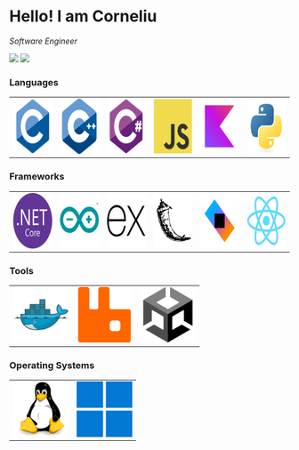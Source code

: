 # Hello! I am Corneliu
*Software Engineer*

<div>
    <img height="180em" src="https://github-readme-stats.vercel.app/api/top-langs/?username=muffindud&layout=compact&langs_count=8&theme=dark&hide=shaderlab,jupyter%20notebook,hlsl&hide_border=true" />
    <img height="180em" src="https://github-readme-stats.vercel.app/api?username=muffindud&show_icons=true&hide_border=true&count_private=true&include_all_commits=true&theme=dark" />
</div>

### Languages
<table>
  <tr>
    <td><img src="https://github.com/devicons/devicon/blob/master/icons/c/c-original.svg" alt="C" width="100" height="100"></td>
    <td><img src="https://github.com/devicons/devicon/blob/master/icons/cplusplus/cplusplus-original.svg" alt="C++" width="100" height="100"></td>
    <td><img src="https://github.com/devicons/devicon/blob/master/icons/csharp/csharp-original.svg" alt="C#" width="100" height="100"></td>
    <td><img src="https://github.com/devicons/devicon/blob/master/icons/javascript/javascript-original.svg" alt="JavaScript" width="100" height="100"></td>
    <td><img src="https://github.com/devicons/devicon/blob/master/icons/kotlin/kotlin-original.svg" alt="Kotlin" width="100" height="100"></td>
    <td><img src="https://github.com/devicons/devicon/blob/master/icons/python/python-original.svg" alt="Python" width="100" height="100"></td>
  </tr>
</table>

### Frameworks
<table>
  <tr>
    <td><img src="https://github.com/devicons/devicon/blob/master/icons/dotnetcore/dotnetcore-original.svg" alt=".NET Core" width="100" height="100"></td>
    <td><img src="https://github.com/devicons/devicon/blob/master/icons/arduino/arduino-original.svg " alt="Arduino" width="100" height="100"></td>
    <td><img src="https://github.com/devicons/devicon/blob/master/icons/express/express-original.svg" alt="Express" width="100" height="100"></td>
    <td><img src="https://github.com/devicons/devicon/blob/master/icons/flask/flask-original.svg" alt="Flask" width="100" height="100"></td>
    <td><img src="https://github.com/devicons/devicon/blob/master/icons/ktor/ktor-original.svg" alt="Ktor" width="100" height="100"></td>
    <td><img src="https://github.com/devicons/devicon/blob/master/icons/react/react-original.svg" alt="React" width="100" height="100"></td>
    </tr>
</table>

### Tools
<table>
  <tr>
    <td><img src="https://github.com/devicons/devicon/blob/master/icons/docker/docker-original.svg" alt="Docker" width="100" height="100"></td>
    <td><img src="https://github.com/devicons/devicon/blob/master/icons/rabbitmq/rabbitmq-original.svg" alt="RabbitMQ" width="100" height="100"></td>
    <td><img src="https://github.com/devicons/devicon/blob/master/icons/unity/unity-original.svg" alt="Unity" width="100" height="100"></td>
  </tr>
</table>

### Operating Systems

<table>
  <tr>
    <td><img src="https://github.com/devicons/devicon/blob/master/icons/linux/linux-original.svg" alt="Linux" width="100" height="100"></td>
    <td><img src="https://github.com/devicons/devicon/blob/master/icons/windows11/windows11-original.svg" alt="Windows" width="100" height="100"></td>
  </tr>
</table>
